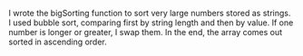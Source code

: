 I wrote the bigSorting function to sort very large numbers stored as strings. I used bubble sort, comparing first by string length and then by value. If one number is longer or greater, I swap them. In the end, the array comes out sorted in ascending order.